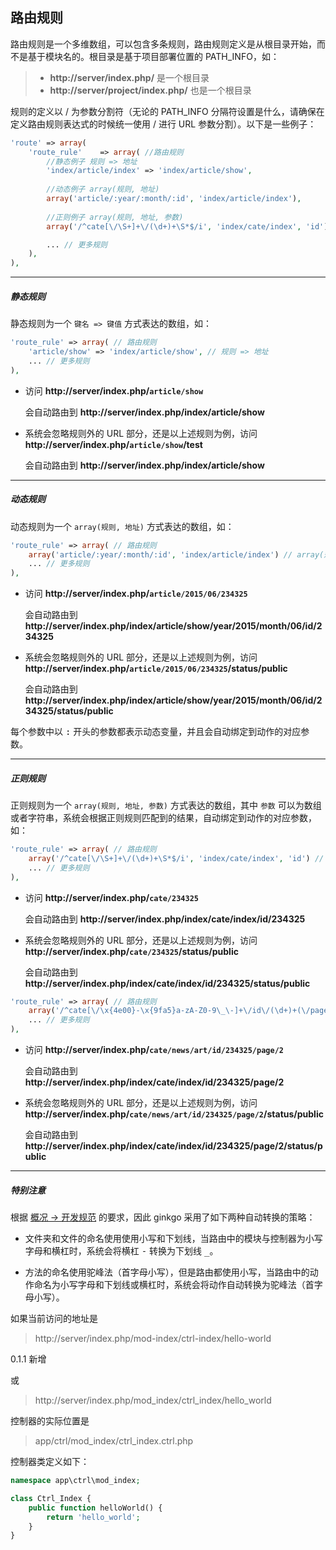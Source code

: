 ## 路由规则

路由规则是一个多维数组，可以包含多条规则，路由规则定义是从根目录开始，而不是基于模块名的。根目录是基于项目部署位置的 PATH_INFO，如：

> * __http://server/index.php/__ 是一个根目录
> * __http://server/project/index.php/__ 也是一个根目录

规则的定义以 / 为参数分割符（无论的 PATH_INFO 分隔符设置是什么，请确保在定义路由规则表达式的时候统一使用 / 进行 URL 参数分割）。以下是一些例子：

``` php
'route' => array(
    'route_rule'    => array( //路由规则
        //静态例子 规则 => 地址
        'index/article/index' => 'index/article/show', 
        
        //动态例子 array(规则, 地址)
        array('article/:year/:month/:id', 'index/article/index'), 
        
        //正则例子 array(规则, 地址, 参数)
        array('/^cate[\/\S+]+\/(\d+)+\S*$/i', 'index/cate/index', 'id'), 

        ... // 更多规则
    ),
),
```

----------

##### 静态规则
    
静态规则为一个 `键名 => 键值` 方式表达的数组，如：

``` php
'route_rule' => array( // 路由规则
    'article/show' => 'index/article/show', // 规则 => 地址
    ... // 更多规则
),
```

* 访问 __http://server/index.php/`article/show`__

    会自动路由到 __http://server/index.php/index/article/show__

* 系统会忽略规则外的 URL 部分，还是以上述规则为例，访问 __http://server/index.php/`article/show`/test__

    会自动路由到 __http://server/index.php/index/article/show__

----------

##### 动态规则

动态规则为一个 `array(规则, 地址)` 方式表达的数组，如：

``` php
'route_rule' => array( // 路由规则
    array('article/:year/:month/:id', 'index/article/index') // array(规则, 地址)
    ... // 更多规则
),
```

* 访问 __http://server/index.php/`article/2015/06/234325`__

    会自动路由到 __http://server/index.php/index/article/show/year/2015/month/06/id/234325__

* 系统会忽略规则外的 URL 部分，还是以上述规则为例，访问 __http://server/index.php/`article/2015/06/234325`/status/public__

    会自动路由到 __http://server/index.php/index/article/show/year/2015/month/06/id/234325/status/public__
    
每个参数中以 <kbd>:</kbd> 开头的参数都表示动态变量，并且会自动绑定到动作的对应参数。
    
----------

##### 正则规则

正则规则为一个 `array(规则, 地址, 参数)` 方式表达的数组，其中 `参数` 可以为数组或者字符串，系统会根据正则规则匹配到的结果，自动绑定到动作的对应参数，如：

``` php
'route_rule' => array( // 路由规则
    array('/^cate[\/\S+]+\/(\d+)+\S*$/i', 'index/cate/index', 'id') // array(正则规则, 地址, 参数)
    ... // 更多规则
),
```

* 访问 __http://server/index.php/`cate/234325`__

    会自动路由到 __http://server/index.php/index/cate/index/id/234325__

* 系统会忽略规则外的 URL 部分，还是以上述规则为例，访问 __http://server/index.php/`cate/234325`/status/public__

    会自动路由到 __http://server/index.php/index/cate/index/id/234325/status/public__


``` php
'route_rule' => array( // 路由规则
    array('/^cate[\/\x{4e00}-\x{9fa5}a-zA-Z0-9\_\-]+\/id\/(\d+)+(\/page\/(\d+))?.*$/ui', 'index/cate/index', array('id', '', 'page')), //正则例子 array(规则, 地址, 参数)
    ... // 更多规则
),
```

* 访问 __http://server/index.php/`cate/news/art/id/234325/page/2`__

    会自动路由到 __http://server/index.php/index/cate/index/id/234325/page/2__

* 系统会忽略规则外的 URL 部分，还是以上述规则为例，访问 __http://server/index.php/`cate/news/art/id/234325/page/2`/status/public__

    会自动路由到 __http://server/index.php/index/cate/index/id/234325/page/2/status/public__

----------

##### 特别注意

根据 [概况 -> 开发规范](../overview/spec.md) 的要求，因此 ginkgo 采用了如下两种自动转换的策略：

* 文件夹和文件的命名使用使用小写和下划线，当路由中的模块与控制器为小写字母和横杠时，系统会将横杠 <kbd>-</kbd> 转换为下划线 <kbd>_</kbd>。

* 方法的命名使用驼峰法（首字母小写），但是路由都使用小写，当路由中的动作命名为小写字母和下划线或横杠时，系统会将动作自动转换为驼峰法（首字母小写）。

如果当前访问的地址是

> http://server/index.php/mod-index/ctrl-index/hello-world 

0.1.1 新增

或

> http://server/index.php/mod_index/ctrl_index/hello_world

控制器的实际位置是

> app/ctrl/mod_index/ctrl_index.ctrl.php

控制器类定义如下：

``` php
namespace app\ctrl\mod_index;

class Ctrl_Index {
    public function helloWorld() {
        return 'hello_world';
    }
}
```